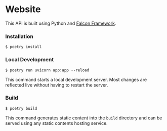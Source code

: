 # Website

This API is built using Python and  [Falcon Framework](https://falcon.readthedocs.io/en/stable/index.html).

### Installation

```
$ poetry install
```

### Local Development

```
$ poetry run uvicorn app:app --reload 
```

This command starts a local development server. Most changes are reflected live without having to restart the server.

### Build

```
$ poetry build
```

This command generates static content into the `build` directory and can be served using any static contents hosting service.

